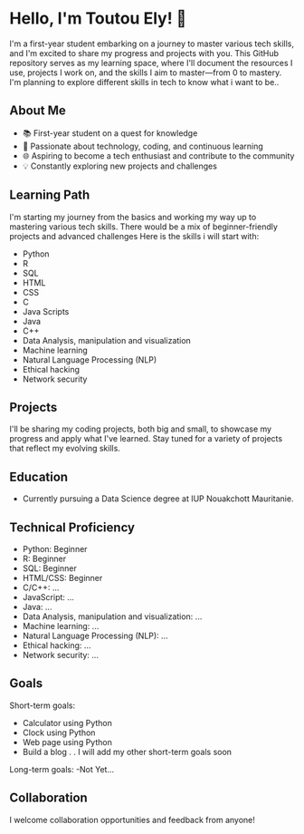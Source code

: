 # Hello, I'm Toutou Ely! 👋

I'm a first-year student embarking on a journey to master various tech skills, and I'm excited to share my progress and projects with you. This GitHub repository serves as my learning space, where I'll document the resources I use, projects I work on, and the skills I aim to master—from 0 to mastery.
I'm planning to explore different skills in tech to know what i want to be..
## About Me

- 📚 First-year student on a quest for knowledge
- 🚀 Passionate about technology, coding, and continuous learning
- 🌐 Aspiring to become a tech enthusiast and contribute to the community
- 💡 Constantly exploring new projects and challenges

## Learning Path

I'm starting my journey from the basics and working my way up to mastering various tech skills. There would be a mix of beginner-friendly projects and advanced challenges
Here is the skills i will start with:
   - Python
   - R
   - SQL
   - HTML
   - CSS
   - C
   - Java Scripts
   - Java
   - C++
   - Data Analysis, manipulation and visualization
   - Machine learning
   - Natural Language Processing (NLP)
   - Ethical hacking
   - Network security

## Projects

I'll be sharing my coding projects, both big and small, to showcase my progress and apply what I've learned. Stay tuned for a variety of projects that reflect my evolving skills.

## Education

- Currently pursuing a Data Science degree at IUP Nouakchott Mauritanie.

## Technical Proficiency

- Python: Beginner
- R: Beginner
- SQL: Beginner
- HTML/CSS: Beginner
- C/C++: ...
- JavaScript: ...
- Java: ...
- Data Analysis, manipulation and visualization: ...
- Machine learning: ...
- Natural Language Processing (NLP): ...
- Ethical hacking: ...
- Network security: ...

## Goals

Short-term goals:
- Calculator using Python
- Clock using Python
- Web page using Python
- Build a blog
.
.
I will add my other short-term goals soon

Long-term goals:
-Not Yet...
## Collaboration

I welcome collaboration opportunities and feedback from anyone!


